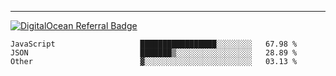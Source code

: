 ---
[![DigitalOcean Referral Badge](https://web-platforms.sfo2.digitaloceanspaces.com/WWW/Badge%203.svg)](https://www.digitalocean.com/?refcode=37fa54d82492&utm_campaign=Referral_Invite&utm_medium=Referral_Program&utm_source=badge)

<!--START_SECTION:waka-->

```text
JavaScript                   █████████████████░░░░░░░░   67.98 %
JSON                         ███████▒░░░░░░░░░░░░░░░░░   28.89 %
Other                        ▓░░░░░░░░░░░░░░░░░░░░░░░░   03.13 %
```

<!--END_SECTION:waka-->


[linkedin]: https://www.linkedin.com/in/mohamed-elh/

